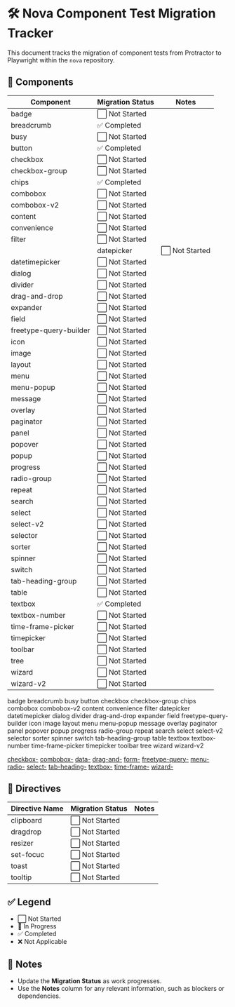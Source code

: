 # 🛠️ Nova Component Test Migration Tracker

This document tracks the migration of component tests from Protractor to Playwright within the `nova` repository.

## 📁 Components

| Component              | Migration Status | Notes |
| ---------------------- | ---------------- | ----- |
| badge                  | ⬜ Not Started   |       |
| breadcrumb             | ✅ Completed     |       |
| busy                   | ⬜ Not Started   |       |
| button                 | ✅ Completed     |       |
| checkbox               | ⬜ Not Started   |       |
| checkbox-group         | ⬜ Not Started   |       |
| chips                  | ✅ Completed     |       |
| combobox               | ⬜ Not Started   |       |
| combobox-v2            | ⬜ Not Started   |       |
| content                | ⬜ Not Started   |       |
| convenience            | ⬜ Not Started   |       |
| filter                 | ⬜ Not Started   |       |
    | datepicker             | ⬜ Not Started   |       |
| datetimepicker         | ⬜ Not Started   |       |
| dialog                 | ⬜ Not Started   |       |
| divider                | ⬜ Not Started   |       |
| drag-and-drop          | ⬜ Not Started   |       |
| expander               | ⬜ Not Started   |       |
| field                  | ⬜ Not Started   |       |
| freetype-query-builder | ⬜ Not Started   |       |
| icon                   | ⬜ Not Started   |       |
| image                  | ⬜ Not Started   |       |
| layout                 | ⬜ Not Started   |       |
| menu                   | ⬜ Not Started   |       |
| menu-popup             | ⬜ Not Started   |       |
| message                | ⬜ Not Started   |       |
| overlay                | ⬜ Not Started   |       |
| paginator              | ⬜ Not Started   |       |
| panel                  | ⬜ Not Started   |       |
| popover                | ⬜ Not Started   |       |
| popup                  | ⬜ Not Started   |       |
| progress               | ⬜ Not Started   |       |
| radio-group            | ⬜ Not Started   |       |
| repeat                 | ⬜ Not Started   |       |
| search                 | ⬜ Not Started   |       |
| select                 | ⬜ Not Started   |       |
| select-v2              | ⬜ Not Started   |       |
| selector               | ⬜ Not Started   |       |
| sorter                 | ⬜ Not Started   |       |
| spinner                | ⬜ Not Started   |       |
| switch                 | ⬜ Not Started   |       |
| tab-heading-group      | ⬜ Not Started   |       |
| table                  | ⬜ Not Started   |       |
| textbox                | ✅ Completed     |       |
| textbox-number         | ⬜ Not Started   |       |
| time-frame-picker      | ⬜ Not Started   |       |
| timepicker             | ⬜ Not Started   |       |
| toolbar                | ⬜ Not Started   |       |
| tree                   | ⬜ Not Started   |       |
| wizard                 | ⬜ Not Started   |       |
| wizard-v2              | ⬜ Not Started   |       |

badge
breadcrumb
busy
button
checkbox
checkbox-group
chips
combobox
combobox-v2
content
convenience
filter
datepicker
datetimepicker
dialog
divider
drag-and-drop
expander
field
freetype-query-builder
icon
image
layout
menu
menu-popup
message
overlay
paginator
panel
popover
popup
progress
radio-group
repeat
search
select
select-v2
selector
sorter
spinner
switch
tab-heading-group
table
textbox
textbox-number
time-frame-picker
timepicker
toolbar
tree
wizard
wizard-v2

[](/packages/bits/spec/components/badge)
[](/packages/bits/spec/components/breadcrumb)
[](/packages/bits/spec/components/busy)
[](/packages/bits/spec/components/button)
[](/packages/bits/spec/components/checkbox)
[checkbox-](/packages/bits/spec/components/checkbox-group)
[](/packages/bits/spec/components/chips)
[](/packages/bits/spec/components/combobox)
[combobox-](/packages/bits/spec/components/combobox-v2)
[](/packages/bits/spec/components/content)
[](/packages/bits/spec/components/convenience)
[data-](/packages/bits/spec/components/data-filter)
[](/packages/bits/spec/components/datepicker)
[](/packages/bits/spec/components/datetimepicker)
[](/packages/bits/spec/components/dialog)
[](/packages/bits/spec/components/divider)
[drag-and-](/packages/bits/spec/components/drag-and-drop)
[](/packages/bits/spec/components/expander)
[form-](/packages/bits/spec/components/form-field)
[freetype-query-](/packages/bits/spec/components/freetype-query-builder)
[](/packages/bits/spec/components/icon)
[](/packages/bits/spec/components/image)
[](/packages/bits/spec/components/layout)
[](/packages/bits/spec/components/menu)
[menu-](/packages/bits/spec/components/menu-popup)
[](/packages/bits/spec/components/message)
[](/packages/bits/spec/components/overlay)
[](/packages/bits/spec/components/paginator)
[](/packages/bits/spec/components/panel)
[](/packages/bits/spec/components/popover)
[](/packages/bits/spec/components/popup)
[](/packages/bits/spec/components/progress)
[radio-](/packages/bits/spec/components/radio-group)
[](/packages/bits/spec/components/repeat)
[](/packages/bits/spec/components/search)
[](/packages/bits/spec/components/select)
[select-](/packages/bits/spec/components/select-v2)
[](/packages/bits/spec/components/selector)
[](/packages/bits/spec/components/sorter)
[](/packages/bits/spec/components/spinner)
[](/packages/bits/spec/components/switch)
[tab-heading-](/packages/bits/spec/components/tab-heading-group)
[](/packages/bits/spec/components/table)
[](/packages/bits/spec/components/textbox)
[textbox-](/packages/bits/spec/components/textbox-number)
[time-frame-](/packages/bits/spec/components/time-frame-picker)
[](/packages/bits/spec/components/timepicker)
[](/packages/bits/spec/components/toolbar)
[](/packages/bits/spec/components/tree)
[](/packages/bits/spec/components/wizard)
[wizard-](/packages/bits/spec/components/wizard-v2)

## 📁 Directives

| Directive Name | Migration Status | Notes |
| -------------- | ---------------- | ----- |
| clipboard      | ⬜ Not Started   |       |
| dragdrop       | ⬜ Not Started   |       |
| resizer        | ⬜ Not Started   |       |
| set-focuc      | ⬜ Not Started   |       |
| toast          | ⬜ Not Started   |       |
| tooltip        | ⬜ Not Started   |       |

## ✅ Legend

- ⬜ Not Started
- 🔄 In Progress
- ✅ Completed
- ❌ Not Applicable

## 📌 Notes

- Update the **Migration Status** as work progresses.
- Use the **Notes** column for any relevant information, such as blockers or dependencies.
